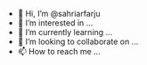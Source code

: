 - 👋 Hi, I’m @sahriarfarju
- 👀 I’m interested in ...
- 🌱 I’m currently learning ...
- 💞️ I’m looking to collaborate on ...
- 📫 How to reach me ...

<!---
sahriarfarju/sahriarfarju is a ✨ special ✨ repository because its `README.md` (this file) appears on your GitHub profile.
You can click the Preview link to take a look at your changes.
--->
